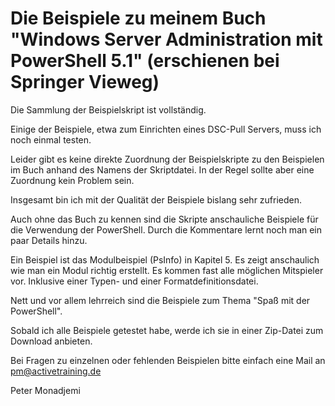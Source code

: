 # Die Beispiele zu meinem Buch "Windows Server Administration mit PowerShell 5.1" (erschienen bei Springer Vieweg)

Die Sammlung der Beispielskript ist vollständig.

Einige der Beispiele, etwa zum Einrichten eines DSC-Pull Servers, muss ich noch einmal testen.

Leider gibt es keine direkte Zuordnung der Beispielskripte zu den Beispielen im Buch anhand des Namens der Skriptdatei. In der Regel sollte aber eine Zuordnung kein Problem sein.

Insgesamt bin ich  mit der Qualität der Beispiele bislang sehr zufrieden.

Auch ohne das Buch zu kennen sind die Skripte anschauliche Beispiele für die Verwendung der PowerShell. Durch die Kommentare lernt noch man ein paar Details hinzu.

Ein Beispiel ist das Modulbeispiel (PsInfo) in Kapitel 5. Es zeigt anschaulich wie man ein Modul richtig erstellt. Es kommen fast alle möglichen Mitspieler vor. Inklusive einer Typen- und 
einer Formatdefinitionsdatei.

Nett und vor allem lehrreich sind die Beispiele zum Thema "Spaß mit der PowerShell".

Sobald ich alle Beispiele getestet habe, werde ich sie in einer Zip-Datei zum Download anbieten.

Bei Fragen zu einzelnen oder fehlenden Beispielen bitte einfach eine Mail an pm@activetraining.de

Peter Monadjemi
